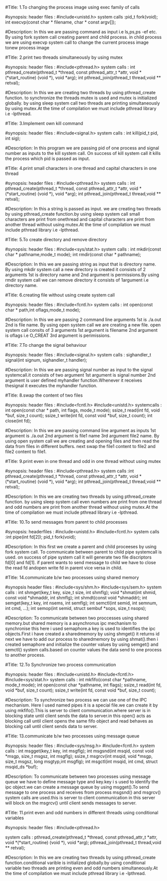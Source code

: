 #Title:
1.To changing the process image using exec family of calls

#synopsis:
header files : #include<unistd.h>
system calls :pid_t fork(void);
	      int execvp(const char * filename, char * const argv[]);

#Description:
In this we are passing command as input i.e ls,ps,ps -ef etc. By using fork system call creating parent and child process. in child process we are using execvp system call to change the current process image tonew process image


#Title:
2.print two threads simultaneously by using mutex

#synopsis:
header files : #include<pthread.h>
system calls : int pthread_create(pthread_t *thread, const pthread_attr_t *attr,
                          void *(*start_routine) (void *), void *arg);
	       int pthread_join(pthread_t thread,void ** retval);

#Description:
In this we are creating two threads by using pthread_create function. to synchronize the threads mutex is used and mutex is initialized globally. by using sleep system call two threads are printing simultaneously by using mutex.At the time of compilation we must include pthread library i.e -lpthread.

#Title:
3.Implement own kill command

#synopsis:
header files : #include<signal.h>
system calls : int kill(pid_t pid, int sig);

#Description:
In this program we are passing pid of one process and signal number as inputs to the kill system call. On success of kill system call it kills the process which pid is passed as input.


#Title:
4.print small characters in one thread and capital characters in one thread

#synopsis:
header files : #include<pthread.h>
system calls : int pthread_create(pthread_t *thread, const pthread_attr_t *attr,
                          void *(*start_routine) (void *), void *arg);
               int pthread_join(pthread_t thread,void ** retval);

#Description:
In this a string is passed as input. we are creating two threads by using pthread_create function.by using sleep system call small characters are print from onethread and capital characters are print from another thread without using mutex.At the time of compilation we must include pthread library i.e -lpthread.


#Title:
5.To create directory and remove directory

#synopsis:
header files : #include<sys/stat.h>
system calls : int mkdir(const char * pathname,mode_t mode);
	       int rmdir(const char * pathname);

#Description:
In this we are passing string as input that is directory name. By using mkdir system call a new directory is created it consists of 2 arguments 1st is directory name and 2nd argument is permissions.By using rmdir system call we can remove directory it consists of 1argument i.e directory name.


#Title:
6.creating file without using create system call

#synopsis:
header files : #include<fcntl.h>
system calls  : int open(const char * path,int oflags,mode_t mode);

#Description:
In this we are passing 2 command line arguments 1st is ./a.out 2nd is file name. By using open system call we are creating a new file. open system call consits of  3 arguments 1st argument is filename 2nd argument is oflags i.e O_CREAT 3rd argument is perimissions. 


#Title:
7.To change the signal behaviour

#synopsis:
header files : #include<signal.h>
system calls : sighandler_t signal(int signum, sighandler_t handler);

#Description:
In this we are passing signal number as input to the signal systemcall.it consists of two argument 1st argument is signal number 2nd argument is user defined myhandler function.Whenever it receives thesignal it executes the myhandler function.


#Title:
8.swap the content of two files

#synopsis:
header files : #include<fcntl.h>
               #include<unistd.h>
systemcalls : int open(const char * path, int flags, mode_t mode);
              ssize_t read(int fd, void *buf, size_t count);
              ssize_t write(int fd, const void *buf, size_t count);
              int close(int fd);


#Description:
In this we are passing command line argument as inputs 1st argument is ./a.out 2nd argument is file1 name 3rd argument file2 name. By using open system call we are creating and opening files and then read the data from files in different buffers. next swap the file1 content to file2 and file2 content to file1.


#Title:
9.print even in one thread and odd in one thread without using mutex


#synopsis:
header files : #include<pthread.h>
system calls :int pthread_create(pthread_t *thread, const pthread_attr_t *attr,
                          void *(*start_routine) (void *), void *arg);
              int pthread_join(pthread_t thread,void ** retval);

#Description:
In this we are creating two threads by using pthread_create function. by using sleep system call even numbers are print from one thread and odd numbers are print from another thread without using mutex.At the time of compilation we must include pthread library i.e -lpthread.


#Title:
10.To send messages from parent to child processes

#synopsis:
headerfiles : #include<unistd.h>
	      #include<fcntl.h>
system calls :int  pipe(int fd[2]);
	       pid_t fork(void);

#Description:
In this first we create a parent and child proceeses by using fork system call. To communicate between parent to child pipe systemcall is used. on success of pipe system call it will generate two file discriptors fd[0] and fd[1]. if parent wants to send message to child we have to close the read fd andopen write fd in parent vice versa in child.


#Title:
14.communicate b/w two processes using shared memory

#synopsis
header files : #include<sys/shm.h>
               #include<sys/sem.h>
system calls :  int shmget(key_t key, size_t size, int shmflg);
                void *shmat(int shmid, const void *shmaddr, int shmflg);
                int shmdt(const void *shmaddr);
                int semget(key_t key, int nsems, int semflg);
                int semctl(int semid, int semnum, int cmd, ...);
                int semop(int semid, struct sembuf *sops, size_t nsops);

#Description:
To communicate between two proccesses using shared memory.but shared memory is a asynchronus ipc mechanism to synchronise this here i used semaphore.a key is used to identifies the ipc objects.First i have created a sharedmemory by using shmget() it returns id next we have to add our process to sharedmemory by using shmat().then i created semaphore and initialize the counter values by using semget() and semctl() system calls.based on counter values the data send to one process to another process.


#Title:
12.To Synchronize two process communication

#synopsis:
header files : #include<unistd.h>
	       #include<fcntl.h>
	       #include<sys/stat.h>
system calls : int mkfifo(const char *pathname, mode_t mode);
	       int open(const char *pathname, int flags);
	       ssize_t read(int fd, void *buf, size_t count);
	       ssize_t write(int fd, const void *buf, size_t count);

#Description:
To synchronize two process we can use one of the IPC mechanism. Here I used named pipes it is a special file.we can create it by using mkfifo().This is server to client communication.where server is in blocking state until client sends the data to server.in this open() acts as blocking call until client opens the same fifo object and read behaves as blocking call until client sends data to server. 


#Title:
13.communicate b/w two processes using message queue

#synopsis:
header files : #include<sys/msg.h>
               #include<fcntl.h>
system calls : int msgget(key_t key, int msgflg);
               int msgsnd(int msqid, const void *msgp, size_t msgsz, int msgflg);
               ssize_t msgrcv(int msqid, void *msgp, size_t msgsz, long msgtyp,int msgflg);
               int msgctl(int msqid, int cmd, struct msqid_ds *buf);


#Description:
To communicate between two processes using message queue we have to define message type and key.key i
s used to identify the ipc object.we can create a message queue by using msgget().To send message to one process and receives from process msgsnd() and msgrcv() system calls are used.this is server to client communication in this server will block on the msgrcv() until client sends messages to server.


#Title:
11.print even and odd numbers in different threads using conditional variables

#synopsis:
header files : #include<pthread.h>

system calls : pthread_create(pthread_t *thread, const pthread_attr_t *attr,
                          void *(*start_routine) (void *), void *arg);
               pthread_join(pthread_t thread,void ** retval);

#Description:
In this we are creating two threads by using pthread_create function.conditional varible is initialized globally.by using conditional variable two threads are printing even and odd numbers simultaneously.At the time of compilation we must include pthread library i.e -lpthread. 
